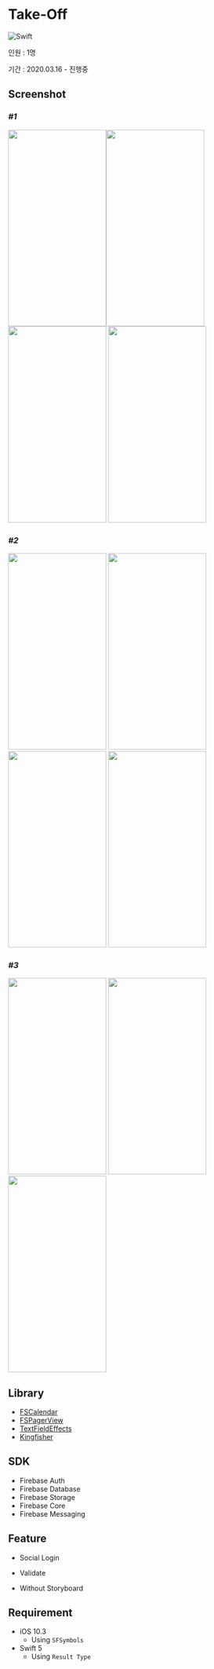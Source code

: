 # __Take-Off__

![Swift](http://img.shields.io/badge/Swift-5.2-orange.svg)


인원 : 1명   

기간 : 2020.03.16 - 진행중   

## __Screenshot__


### ___#1___
<img src="Take-Off/이미지/ScreenShot/LoginController.png" width="200" height="400"><img src="Take-Off/이미지/ScreenShot/SignupController.png" width="200" height="400"> <img src="Take-Off/이미지/ScreenShot/MainController.gif" width="200" height="400"> <img src="Take-Off/이미지/ScreenShot/PostController.png" width="200" height="400"> 


### ___#2___
<img src="Take-Off/이미지/ScreenShot/MessageController.png" width="200" height="400"> <img src="Take-Off/이미지/ScreenShot/MessageController2.png" width="200" height="400">  <img src="Take-Off/이미지/ScreenShot/MessageController3.png" width="200" height="400"> <img src="Take-Off/이미지/ScreenShot/MessageController4.png" width="200" height="400"> 


### ___#3___
<img src="Take-Off/이미지/Screenshot/AddPostController.png" width="200" height="400"> <img src="Take-Off/이미지/ScreenShot/CalendarController.png" width="200" height="400"> <img src="Take-Off/이미지/ScreenShot/UserprofileController.png" width="200" height="400"> 



## __Library__

- [FSCalendar](https://github.com/WenchaoD/FSCalendar)
- [FSPagerView](https://github.com/WenchaoD/FSPagerView)
- [TextFieldEffects](https://github.com/raulriera/TextFieldEffects)
- [Kingfisher](https://github.com/onevcat/Kingfisher)

## __SDK__

- Firebase Auth
- Firebase Database
- Firebase Storage
- Firebase Core
- Firebase Messaging

## __Feature__

- Social Login

- Validate

- Without Storyboard

## __Requirement__

- iOS 10.3
    - Using `SFSymbols`
- Swift 5
    - Using `Result Type`

